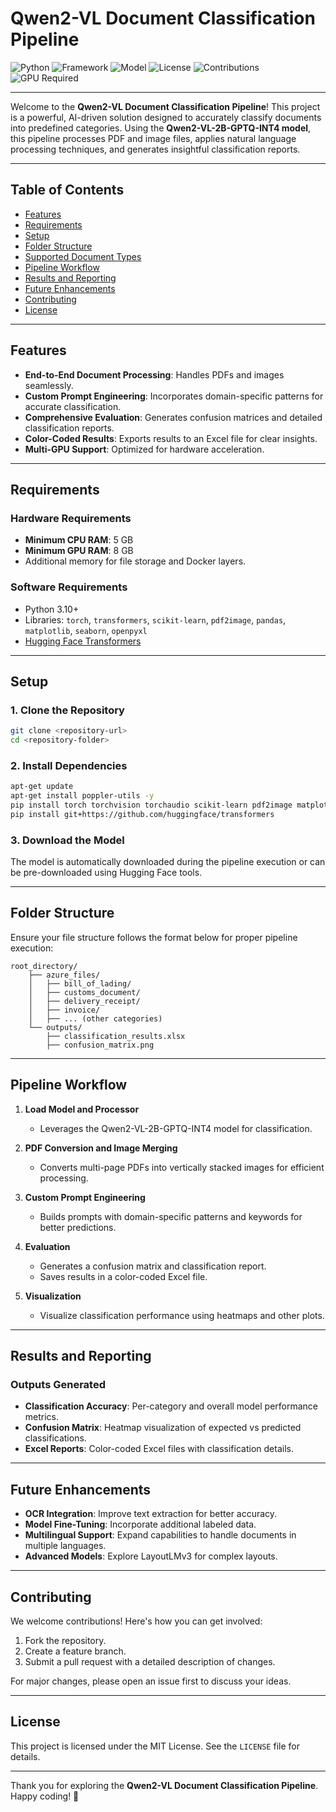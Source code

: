 # Qwen2-VL Document Classification Pipeline

![Python](https://img.shields.io/badge/Python-3.10+-blue?logo=python&logoColor=white)
![Framework](https://img.shields.io/badge/Framework-HuggingFace-orange?logo=huggingface)
![Model](https://img.shields.io/badge/Model-Qwen2--VL-2B-lightgrey?logo=huggingface)
![License](https://img.shields.io/badge/License-MIT-green)
![Contributions](https://img.shields.io/badge/Contributions-Welcome-brightgreen?logo=github)
![GPU Required](https://img.shields.io/badge/Min%20GPU%20RAM-8GB-red)

---

Welcome to the **Qwen2-VL Document Classification Pipeline**! This project is a powerful, AI-driven solution designed to accurately classify documents into predefined categories. Using the **Qwen2-VL-2B-GPTQ-INT4 model**, this pipeline processes PDF and image files, applies natural language processing techniques, and generates insightful classification reports.

---

## **Table of Contents**
- [Features](#features)
- [Requirements](#requirements)
- [Setup](#setup)
- [Folder Structure](#folder-structure)
- [Supported Document Types](#supported-document-types)
- [Pipeline Workflow](#pipeline-workflow)
- [Results and Reporting](#results-and-reporting)
- [Future Enhancements](#future-enhancements)
- [Contributing](#contributing)
- [License](#license)

---

## **Features**

- **End-to-End Document Processing**: Handles PDFs and images seamlessly.
- **Custom Prompt Engineering**: Incorporates domain-specific patterns for accurate classification.
- **Comprehensive Evaluation**: Generates confusion matrices and detailed classification reports.
- **Color-Coded Results**: Exports results to an Excel file for clear insights.
- **Multi-GPU Support**: Optimized for hardware acceleration.

---

## **Requirements**

### **Hardware Requirements**
- **Minimum CPU RAM**: 5 GB
- **Minimum GPU RAM**: 8 GB
- Additional memory for file storage and Docker layers.

### **Software Requirements**
- Python 3.10+
- Libraries: `torch`, `transformers`, `scikit-learn`, `pdf2image`, `pandas`, `matplotlib`, `seaborn`, `openpyxl`
- [Hugging Face Transformers](https://github.com/huggingface/transformers)

---

## **Setup**

### **1. Clone the Repository**
```bash
git clone <repository-url>
cd <repository-folder>
```

### **2. Install Dependencies**
```bash
apt-get update
apt-get install poppler-utils -y
pip install torch torchvision torchaudio scikit-learn pdf2image matplotlib seaborn openpyxl pandas
pip install git+https://github.com/huggingface/transformers
```

### **3. Download the Model**
The model is automatically downloaded during the pipeline execution or can be pre-downloaded using Hugging Face tools.

---

## **Folder Structure**
Ensure your file structure follows the format below for proper pipeline execution:

```
root_directory/
    ├── azure_files/
    │   ├── bill_of_lading/
    │   ├── customs_document/
    │   ├── delivery_receipt/
    │   ├── invoice/
    │   ├── ... (other categories)
    └── outputs/
        ├── classification_results.xlsx
        ├── confusion_matrix.png
```

---


## **Pipeline Workflow**

1. **Load Model and Processor**
   - Leverages the Qwen2-VL-2B-GPTQ-INT4 model for classification.

2. **PDF Conversion and Image Merging**
   - Converts multi-page PDFs into vertically stacked images for efficient processing.

3. **Custom Prompt Engineering**
   - Builds prompts with domain-specific patterns and keywords for better predictions.

4. **Evaluation**
   - Generates a confusion matrix and classification report.
   - Saves results in a color-coded Excel file.

5. **Visualization**
   - Visualize classification performance using heatmaps and other plots.

---

## **Results and Reporting**

### **Outputs Generated**
- **Classification Accuracy**: Per-category and overall model performance metrics.
- **Confusion Matrix**: Heatmap visualization of expected vs predicted classifications.
- **Excel Reports**: Color-coded Excel files with classification details.

---

## **Future Enhancements**
- **OCR Integration**: Improve text extraction for better accuracy.
- **Model Fine-Tuning**: Incorporate additional labeled data.
- **Multilingual Support**: Expand capabilities to handle documents in multiple languages.
- **Advanced Models**: Explore LayoutLMv3 for complex layouts.

---

## **Contributing**
We welcome contributions! Here's how you can get involved:

1. Fork the repository.
2. Create a feature branch.
3. Submit a pull request with a detailed description of changes.

For major changes, please open an issue first to discuss your ideas.

---

## **License**
This project is licensed under the MIT License. See the `LICENSE` file for details.

---

Thank you for exploring the **Qwen2-VL Document Classification Pipeline**. Happy coding! 🚀
